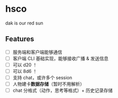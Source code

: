 # hsco
dak is our red sun

## Features
- [ ] 服务端和客户端能够通信
- [ ] 客户端 CLI 基础实现，能够接收广播 & 发送信息
- [ ] 可以 d20 ！
- [ ] 可以 8d6 ！
- [ ] 支持 chat，或许多个 session
- [ ] 人物建卡**数据存储**（暂时不用解析）
- [ ] chat 分格式（动作，思考等格式）+ 历史记录存储

